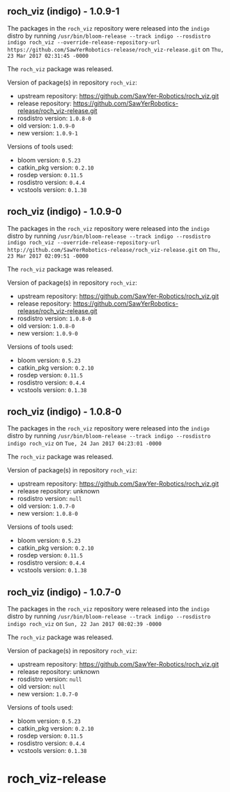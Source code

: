 ## roch_viz (indigo) - 1.0.9-1

The packages in the `roch_viz` repository were released into the `indigo` distro by running `/usr/bin/bloom-release --track indigo --rosdistro indigo roch_viz --override-release-repository-url https://github.com/SawYerRobotics-release/roch_viz-release.git` on `Thu, 23 Mar 2017 02:31:45 -0000`

The `roch_viz` package was released.

Version of package(s) in repository `roch_viz`:

- upstream repository: https://github.com/SawYer-Robotics/roch_viz.git
- release repository: https://github.com/SawYerRobotics-release/roch_viz-release.git
- rosdistro version: `1.0.8-0`
- old version: `1.0.9-0`
- new version: `1.0.9-1`

Versions of tools used:

- bloom version: `0.5.23`
- catkin_pkg version: `0.2.10`
- rosdep version: `0.11.5`
- rosdistro version: `0.4.4`
- vcstools version: `0.1.38`


## roch_viz (indigo) - 1.0.9-0

The packages in the `roch_viz` repository were released into the `indigo` distro by running `/usr/bin/bloom-release --track indigo --rosdistro indigo roch_viz --override-release-repository-url http://github.com/SawYerRobotics-release/roch_viz-release.git` on `Thu, 23 Mar 2017 02:09:51 -0000`

The `roch_viz` package was released.

Version of package(s) in repository `roch_viz`:

- upstream repository: https://github.com/SawYer-Robotics/roch_viz.git
- release repository: https://github.com/SawYerRobotics-release/roch_viz-release.git
- rosdistro version: `1.0.8-0`
- old version: `1.0.8-0`
- new version: `1.0.9-0`

Versions of tools used:

- bloom version: `0.5.23`
- catkin_pkg version: `0.2.10`
- rosdep version: `0.11.5`
- rosdistro version: `0.4.4`
- vcstools version: `0.1.38`


## roch_viz (indigo) - 1.0.8-0

The packages in the `roch_viz` repository were released into the `indigo` distro by running `/usr/bin/bloom-release --track indigo --rosdistro indigo roch_viz` on `Tue, 24 Jan 2017 04:23:01 -0000`

The `roch_viz` package was released.

Version of package(s) in repository `roch_viz`:

- upstream repository: https://github.com/SawYer-Robotics/roch_viz.git
- release repository: unknown
- rosdistro version: `null`
- old version: `1.0.7-0`
- new version: `1.0.8-0`

Versions of tools used:

- bloom version: `0.5.23`
- catkin_pkg version: `0.2.10`
- rosdep version: `0.11.5`
- rosdistro version: `0.4.4`
- vcstools version: `0.1.38`


## roch_viz (indigo) - 1.0.7-0

The packages in the `roch_viz` repository were released into the `indigo` distro by running `/usr/bin/bloom-release --track indigo --rosdistro indigo roch_viz` on `Sun, 22 Jan 2017 08:02:39 -0000`

The `roch_viz` package was released.

Version of package(s) in repository `roch_viz`:

- upstream repository: https://github.com/SawYer-Robotics/roch_viz.git
- release repository: unknown
- rosdistro version: `null`
- old version: `null`
- new version: `1.0.7-0`

Versions of tools used:

- bloom version: `0.5.23`
- catkin_pkg version: `0.2.10`
- rosdep version: `0.11.5`
- rosdistro version: `0.4.4`
- vcstools version: `0.1.38`


# roch_viz-release